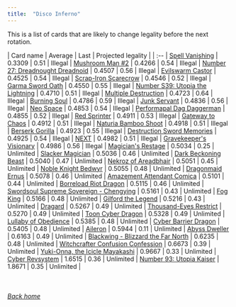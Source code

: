 ```yaml
---
title:  "Disco Inferno"
---
```


This is a list of cards that are likely to change legality before the next rotation.

| Card name | Average | Last | Projected legality |
| :-- |
[Spell Vanishing](https://db.ygoprodeck.com/card/?search=Spell%20Vanishing) | 0.3309 | 0.51 | Illegal |
[Mushroom Man #2](https://db.ygoprodeck.com/card/?search=Mushroom%20Man%20#2) | 0.4266 | 0.54 | Illegal |
[Number 27: Dreadnought Dreadnoid](https://db.ygoprodeck.com/card/?search=Number%2027:%20Dreadnought%20Dreadnoid) | 0.4507 | 0.56 | Illegal |
[Evilswarm Castor](https://db.ygoprodeck.com/card/?search=Evilswarm%20Castor) | 0.4525 | 0.54 | Illegal |
[Scrap-Iron Scarecrow](https://db.ygoprodeck.com/card/?search=Scrap-Iron%20Scarecrow) | 0.4546 | 0.52 | Illegal |
[Garma Sword Oath](https://db.ygoprodeck.com/card/?search=Garma%20Sword%20Oath) | 0.4550 | 0.55 | Illegal |
[Number S39: Utopia the Lightning](https://db.ygoprodeck.com/card/?search=Number%20S39:%20Utopia%20the%20Lightning) | 0.4710 | 0.51 | Illegal |
[Multiple Destruction](https://db.ygoprodeck.com/card/?search=Multiple%20Destruction) | 0.4723 | 0.64 | Illegal |
[Burning Soul](https://db.ygoprodeck.com/card/?search=Burning%20Soul) | 0.4786 | 0.59 | Illegal |
[Junk Servant](https://db.ygoprodeck.com/card/?search=Junk%20Servant) | 0.4836 | 0.56 | Illegal |
[Neo Space](https://db.ygoprodeck.com/card/?search=Neo%20Space) | 0.4853 | 0.54 | Illegal |
[Performapal Dag Daggerman](https://db.ygoprodeck.com/card/?search=Performapal%20Dag%20Daggerman) | 0.4855 | 0.52 | Illegal |
[Red Sprinter](https://db.ygoprodeck.com/card/?search=Red%20Sprinter) | 0.4911 | 0.53 | Illegal |
[Gateway to Chaos](https://db.ygoprodeck.com/card/?search=Gateway%20to%20Chaos) | 0.4912 | 0.51 | Illegal |
[Naturia Bamboo Shoot](https://db.ygoprodeck.com/card/?search=Naturia%20Bamboo%20Shoot) | 0.4918 | 0.51 | Illegal |
[Berserk Gorilla](https://db.ygoprodeck.com/card/?search=Berserk%20Gorilla) | 0.4923 | 0.55 | Illegal |
[Destruction Sword Memories](https://db.ygoprodeck.com/card/?search=Destruction%20Sword%20Memories) | 0.4925 | 0.54 | Illegal |
[NEXT](https://db.ygoprodeck.com/card/?search=NEXT) | 0.4982 | 0.51 | Illegal |
[Gravekeeper's Visionary](https://db.ygoprodeck.com/card/?search=Gravekeeper's%20Visionary) | 0.4986 | 0.56 | Illegal |
[Magician's Restage](https://db.ygoprodeck.com/card/?search=Magician's%20Restage) | 0.5034 | 0.25 | Unlimited |
[Slacker Magician](https://db.ygoprodeck.com/card/?search=Slacker%20Magician) | 0.5036 | 0.46 | Unlimited |
[Dark Beckoning Beast](https://db.ygoprodeck.com/card/?search=Dark%20Beckoning%20Beast) | 0.5040 | 0.47 | Unlimited |
[Nekroz of Areadbhair](https://db.ygoprodeck.com/card/?search=Nekroz%20of%20Areadbhair) | 0.5051 | 0.45 | Unlimited |
[Noble Knight Bedwyr](https://db.ygoprodeck.com/card/?search=Noble%20Knight%20Bedwyr) | 0.5055 | 0.48 | Unlimited |
[Dragonmaid Ernus](https://db.ygoprodeck.com/card/?search=Dragonmaid%20Ernus) | 0.5078 | 0.46 | Unlimited |
[Amazement Attendant Comica](https://db.ygoprodeck.com/card/?search=Amazement%20Attendant%20Comica) | 0.5101 | 0.44 | Unlimited |
[Borreload Riot Dragon](https://db.ygoprodeck.com/card/?search=Borreload%20Riot%20Dragon) | 0.5115 | 0.46 | Unlimited |
[Swordsoul Supreme Sovereign - Chengying](https://db.ygoprodeck.com/card/?search=Swordsoul%20Supreme%20Sovereign%20-%20Chengying) | 0.5161 | 0.43 | Unlimited |
[Fog King](https://db.ygoprodeck.com/card/?search=Fog%20King) | 0.5166 | 0.48 | Unlimited |
[Gilford the Legend](https://db.ygoprodeck.com/card/?search=Gilford%20the%20Legend) | 0.5216 | 0.43 | Unlimited |
[Dragard](https://db.ygoprodeck.com/card/?search=Dragard) | 0.5267 | 0.49 | Unlimited |
[Thousand-Eyes Restrict](https://db.ygoprodeck.com/card/?search=Thousand-Eyes%20Restrict) | 0.5270 | 0.49 | Unlimited |
[Toon Cyber Dragon](https://db.ygoprodeck.com/card/?search=Toon%20Cyber%20Dragon) | 0.5328 | 0.49 | Unlimited |
[Lullaby of Obedience](https://db.ygoprodeck.com/card/?search=Lullaby%20of%20Obedience) | 0.5385 | 0.48 | Unlimited |
[Cyber Barrier Dragon](https://db.ygoprodeck.com/card/?search=Cyber%20Barrier%20Dragon) | 0.5405 | 0.48 | Unlimited |
[Aileron](https://db.ygoprodeck.com/card/?search=Aileron) | 0.5944 | 0.11 | Unlimited |
[Abyss Dweller](https://db.ygoprodeck.com/card/?search=Abyss%20Dweller) | 0.6163 | 0.49 | Unlimited |
[Blackwing - Blizzard the Far North](https://db.ygoprodeck.com/card/?search=Blackwing%20-%20Blizzard%20the%20Far%20North) | 0.6235 | 0.48 | Unlimited |
[Witchcrafter Confusion Confession](https://db.ygoprodeck.com/card/?search=Witchcrafter%20Confusion%20Confession) | 0.6673 | 0.39 | Unlimited |
[Yuki-Onna, the Icicle Mayakashi](https://db.ygoprodeck.com/card/?search=Yuki-Onna,%20the%20Icicle%20Mayakashi) | 0.9667 | 0.33 | Unlimited |
[Cyber Revsystem](https://db.ygoprodeck.com/card/?search=Cyber%20Revsystem) | 1.6515 | 0.36 | Unlimited |
[Number 93: Utopia Kaiser](https://db.ygoprodeck.com/card/?search=Number%2093:%20Utopia%20Kaiser) | 1.8671 | 0.35 | Unlimited |

<br>

###### [Back home](index)